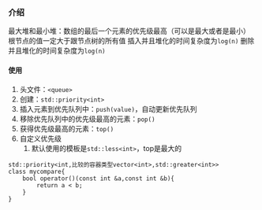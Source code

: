 ### 介绍
最大堆和最小堆：数组的最后一个元素的优先级最高（可以是最大或者是最小）
根节点的值一定大于跟节点树的所有值
插入并且堆化的时间复杂度为`log(n)`
删除并且堆化的时间复杂度为`log(n)`

#### 使用
1. 头文件：`<queue>`
2. 创建：`std::priority<int>`
3. 插入元素到优先队列中：`push(value)`，自动更新优先队列
4. 移除优先队列中的优先级最高的元素：`pop()`
5. 获得优先级最高的元素：`top()`
6. 自定义优先级
	1. 默认使用的模板是`std::less<int>`，top是最大的
```
std::priority<int,比较的容器类型vector<int>,std::greater<int>>
class mycompare{
	bool operator()(const int &a,const int &b){
		return a < b;
	}
}
```